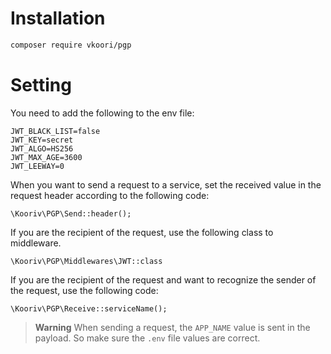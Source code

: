 # Installation

```bash
composer require vkoori/pgp
```

# Setting

You need to add the following to the env file:

```
JWT_BLACK_LIST=false
JWT_KEY=secret
JWT_ALGO=HS256
JWT_MAX_AGE=3600
JWT_LEEWAY=0
```

When you want to send a request to a service, set the received value in the request header according to the following code:

```
\Kooriv\PGP\Send::header();
```

If you are the recipient of the request, use the following class to middleware.

```
\Kooriv\PGP\Middlewares\JWT::class
```

If you are the recipient of the request and want to recognize the sender of the request, use the following code:

```
\Kooriv\PGP\Receive::serviceName();
```

> **Warning**
> When sending a request, the `APP_NAME` value is sent in the payload. So make sure the `.env` file values are correct.
